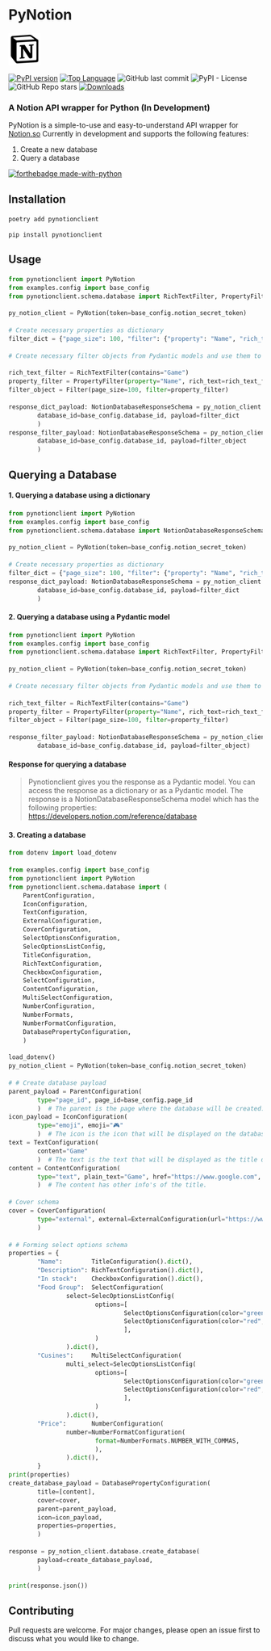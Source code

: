 # PyNotion

<img src="assets/notion.png" alt="Notion Logo" height="64" width="64">
<br>

[![PyPI version](https://badge.fury.io/py/PyNotionclient.svg)](https://badge.fury.io/py/PyNotionclient)
[![Top Language](https://img.shields.io/github/languages/top/pythonhubdev/PyNotion)](https://img.shields.io/github/languages/top/pythonhubdev/PyNotion)
![GitHub last commit](https://img.shields.io/github/last-commit/pythonhubdev/PyNotion)
![PyPI - License](https://img.shields.io/pypi/l/pynotionclient)
![GitHub Repo stars](https://img.shields.io/github/stars/pythonhubdev/PyNotion?style=social)
[![Downloads](https://static.pepy.tech/personalized-badge/pynotionclient?period=month&units=international_system&left_color=black&right_color=brightgreen&left_text=Downloads)](https://pepy.tech/project/pynotionclient)

### A Notion API wrapper for Python (In Development)

PyNotion is a simple-to-use and easy-to-understand API wrapper for [Notion.so](https://developers.notion.com/) Currently
in development and
supports the following features:

1. Create a new database
2. Query a database

[![forthebadge made-with-python](http://ForTheBadge.com/images/badges/made-with-python.svg)](https://www.python.org/)

## Installation

`poetry add pynotionclient`

`pip install pynotionclient`

## Usage

```python
from pynotionclient import PyNotion
from examples.config import base_config
from pynotionclient.schema.database import RichTextFilter, PropertyFilter, Filter, NotionDatabaseResponseSchema

py_notion_client = PyNotion(token=base_config.notion_secret_token)

# Create necessary properties as dictionary
filter_dict = {"page_size": 100, "filter": {"property": "Name", "rich_text": {"contains": "Home"}}}

# Create necessary filter objects from Pydantic models and use them to query the database.

rich_text_filter = RichTextFilter(contains="Game")
property_filter = PropertyFilter(property="Name", rich_text=rich_text_filter)
filter_object = Filter(page_size=100, filter=property_filter)

response_dict_payload: NotionDatabaseResponseSchema = py_notion_client.database.query_database(
        database_id=base_config.database_id, payload=filter_dict
        )
response_filter_payload: NotionDatabaseResponseSchema = py_notion_client.database.query_database(
        database_id=base_config.database_id, payload=filter_object
        )
```

## Querying a Database

#### 1. Querying a database using a dictionary

```python
from pynotionclient import PyNotion
from examples.config import base_config
from pynotionclient.schema.database import NotionDatabaseResponseSchema

py_notion_client = PyNotion(token=base_config.notion_secret_token)

# Create necessary properties as dictionary
filter_dict = {"page_size": 100, "filter": {"property": "Name", "rich_text": {"contains": "Home"}}}
response_dict_payload: NotionDatabaseResponseSchema = py_notion_client.database.query_database(
        database_id=base_config.database_id, payload=filter_dict
        )
```

#### 2. Querying a database using a Pydantic model

```python
from pynotionclient import PyNotion
from examples.config import base_config
from pynotionclient.schema.database import RichTextFilter, PropertyFilter, Filter, NotionDatabaseResponseSchema

py_notion_client = PyNotion(token=base_config.notion_secret_token)

# Create necessary filter objects from Pydantic models and use them to query the database.

rich_text_filter = RichTextFilter(contains="Game")
property_filter = PropertyFilter(property="Name", rich_text=rich_text_filter)
filter_object = Filter(page_size=100, filter=property_filter)

response_filter_payload: NotionDatabaseResponseSchema = py_notion_client.database.query_database(
        database_id=base_config.database_id, payload=filter_object)
```

#### Response for querying a database

> Pynotionclient gives you the response as a Pydantic model. You can access the response as a dictionary or as a
> Pydantic model. The response is a NotionDatabaseResponseSchema model which has the following
> properties: https://developers.notion.com/reference/database

#### 3. Creating a database

```python
from dotenv import load_dotenv

from examples.config import base_config
from pynotionclient import PyNotion
from pynotionclient.schema.database import (
    ParentConfiguration,
    IconConfiguration,
    TextConfiguration,
    ExternalConfiguration,
    CoverConfiguration,
    SelectOptionsConfiguration,
    SelecOptionsListConfig,
    TitleConfiguration,
    RichTextConfiguration,
    CheckboxConfiguration,
    SelectConfiguration,
    ContentConfiguration,
    MultiSelectConfiguration,
    NumberConfiguration,
    NumberFormats,
    NumberFormatConfiguration,
    DatabasePropertyConfiguration,
    )

load_dotenv()
py_notion_client = PyNotion(token=base_config.notion_secret_token)

# # Create database payload
parent_payload = ParentConfiguration(
        type="page_id", page_id=base_config.page_id
        )  # The parent is the page where the database will be created.
icon_payload = IconConfiguration(
        type="emoji", emoji="🎮"
        )  # The icon is the icon that will be displayed on the database.
text = TextConfiguration(
        content="Game"
        )  # The text is the text that will be displayed as the title of the database.
content = ContentConfiguration(
        type="text", plain_text="Game", href="https://www.google.com", text=text
        )  # The content has other info's of the title.

# Cover schema
cover = CoverConfiguration(
        type="external", external=ExternalConfiguration(url="https://www.google.com")
        )

# # Forming select options schema
properties = {
        "Name":        TitleConfiguration().dict(),
        "Description": RichTextConfiguration().dict(),
        "In stock":    CheckboxConfiguration().dict(),
        "Food Group":  SelectConfiguration(
                select=SelecOptionsListConfig(
                        options=[
                                SelectOptionsConfiguration(color="green", name="Code"),
                                SelectOptionsConfiguration(color="red", name="Game"),
                                ],
                        )
                ).dict(),
        "Cusines":     MultiSelectConfiguration(
                multi_select=SelecOptionsListConfig(
                        options=[
                                SelectOptionsConfiguration(color="green", name="Code"),
                                SelectOptionsConfiguration(color="red", name="Game"),
                                ],
                        )
                ).dict(),
        "Price":       NumberConfiguration(
                number=NumberFormatConfiguration(
                        format=NumberFormats.NUMBER_WITH_COMMAS,
                        ),
                ).dict(),
        }
print(properties)
create_database_payload = DatabasePropertyConfiguration(
        title=[content],
        cover=cover,
        parent=parent_payload,
        icon=icon_payload,
        properties=properties,
        )

response = py_notion_client.database.create_database(
        payload=create_database_payload,
        )

print(response.json())
```

## Contributing

Pull requests are welcome. For major changes, please open an issue first to discuss what you would like to change.

